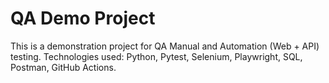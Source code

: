 # QA Demo Project

This is a demonstration project for QA Manual and Automation (Web + API) testing.
Technologies used: Python, Pytest, Selenium, Playwright, SQL, Postman, GitHub Actions.
